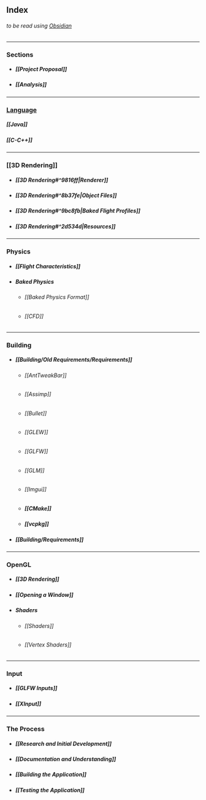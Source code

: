 ## Index
###### to be read using [Obsidian](https://obsidian.md/)
---
### Sections
- ##### [[Project Proposal]]
- ##### [[Analysis]]

---
### [Language](/Language/README)
##### [[Java]]
##### [[C-C++]]

---
### [[3D Rendering]]
- ##### [[3D Rendering#^9816ff|Renderer]]
- ##### [[3D Rendering#^8b37fe|Object Files]]
- ##### [[3D Rendering#^9bc8fb|Baked Flight Profiles]]
- ##### [[3D Rendering#^2d534d|Resources]]

---
### Physics
- ##### [[Flight Characteristics]]
- ##### Baked Physics
	- ###### [[Baked Physics Format]]
	- ###### [[CFD]]

---
### Building
- ##### [[Building/Old Requirements/Requirements]]
	- ###### [[AntTweakBar]]
	- ###### [[Assimp]]
	- ###### [[Bullet]]
	- ###### [[GLEW]]
	- ###### [[GLFW]]
	- ###### [[GLM]]
	- ###### [[Imgui]]
	- ##### [[CMake]]
	- ##### [[vcpkg]]
- ##### [[Building/Requirements]]

---
### OpenGL
- ##### [[3D Rendering]]
- ##### [[Opening a Window]]
- ##### Shaders
	- ###### [[Shaders]]
	- ###### [[Vertex Shaders]]

---
### Input
- ##### [[GLFW Inputs]]
- ##### [[XInput]]

---
### The Process
- ##### [[Research and Initial Development]]
- ##### [[Documentation and Understanding]]
- ##### [[Building the Application]]
- ##### [[Testing the Application]]
